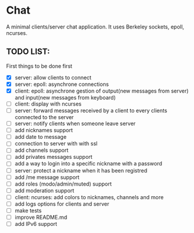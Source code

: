 # Chat

A minimal clients/server chat application.
It uses Berkeley sockets, epoll, ncurses.

## TODO LIST:
First things to be done first

- [x] server: allow clients to connect
- [x] server: epoll: asynchrone connections 
- [x] client: epoll: asynchrone gestion of output(new messages from server) and input(new messages from keyboard)
- [ ] client: display with ncurses
- [ ] server: forward messages received by a client to every clients connected to the server
- [ ] server: notify clients when someone leave server
- [ ] add nicknames support
- [ ] add date to message
- [ ] connection to server with with ssl
- [ ] add channels support
- [ ] add privates messages support
- [ ] add a way to login into a specific nickname with a password
- [ ] server: protect a nickname when it has been registred
- [ ] add /me message support
- [ ] add roles (modo/admin/muted) support
- [ ] add moderation support
- [ ] client: ncurses: add colors to nicknames, channels and more
- [ ] add logs options for clients and server
- [ ] make tests
- [ ] improve README.md
- [ ] add IPv6 support
